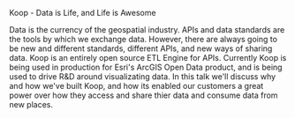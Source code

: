 Koop - Data is Life, and Life is Awesome

Data is the currency of the geospatial industry. APIs and data standards are the tools by which we exchange data. However, there are always going to be new and different standards, different APIs, and new ways of sharing data.  Koop is an entirely open source ETL Engine for APIs. Currently Koop is being used in production for Esri's ArcGIS Open Data product, and is being used to drive R&D around visualizating data. In this talk we'll discuss why and how we've built Koop, and how its enabled our customers a great power over how they access and share thier data and consume data from new places.  
